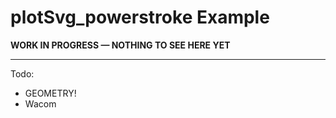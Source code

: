 # plotSvg_powerstroke Example

**WORK IN PROGRESS — NOTHING TO SEE HERE YET**

---

Todo: 

* GEOMETRY!
* Wacom